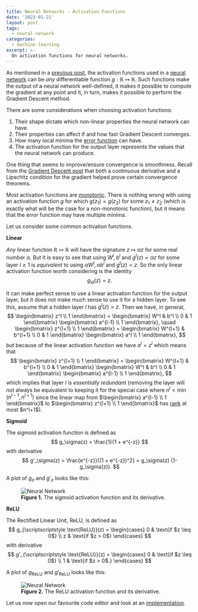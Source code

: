 ```yaml
---
title: Neural Networks - Activation Functions
date: '2023-01-21'
layout: post
tags:
  - neural-network
categories:
  - machine-learning
excerpt: >-
  On activation functions for neural networks.
---
```

As mentioned in a [previous post](/blog/2023/01/neural-networks-05-gradient-descent), the activation
functions used in a [neural network](/blog/2023/01/neural-networks-02-the-model)
can be *any* differentiable function $g: \mathbb{R} \mapsto \mathbb{R}$.
Such functions make the output of a neural network well-defined, it makes it possible to
compute the gradient at any point and it, in turn, makes it possible to perform the
Gradient Descent method.

There are some considerations when choosing activation functions:
1. Their shape dictate which non-linear properties the neural network can have.
2. Their properties can affect if and how fast Gradient Descent converges.
3. How many local minima the [error function](/blog/2023/01/neural-networks-04-the-optimization-problem)
   can have.
4. The activation function for the output layer represents the values that the
   neural network can produce.

One thing that seems to improve/ensure convergence is smoothness. Recall from the
[Gradient Descent post](/blog/2023/01/neural-networks-05-gradient-descent) that both
a continuous derivative and a Lipschitz condition for the gradient helped prove certain
convergence theorems.

Most activation functions are [monotonic](https://en.wikipedia.org/wiki/Monotonic_function).
There is nothing wrong with using an activation function $g$ for which $g(z_1)=g(z_2)$ for
some $z_1 \neq z_2$ (which is exactly what will be the case for a non-monotonic function),
but it means that the error function may have multiple minima.

Let us consider some common activation functions.

**Linear**

*Any* linear function $\mathbb{R} \mapsto \mathbb{R}$ will have the signature $z \mapsto \alpha z$
for some real number $\alpha$. But it is easy to see that using $W^l, b^l$ and $g^l(z) = \alpha z$
for some layer $l \geq 1$ is *equivalent* to using $\alpha W^l, \alpha b^l$ and $g^l(z) = z$.
So the only linear activation function worth considering is the identity
$$
g_{\text{id}}(z) = z.
$$

It can make perfect sense to use a linear activation function for the output layer, but it does not
make much sense to use it for a hidden layer. To see this, assume that a hidden layer $l$ has
$g^l(z)=z$. Then we have, in general,
$$
\begin{bmatrix} z^l \\ 1 \end{bmatrix}
= \begin{bmatrix} W^l & b^l \\ 0 & 1 \end{bmatrix}
\begin{bmatrix} a^{l-1} \\ 1 \end{bmatrix},
\quad
\begin{bmatrix} z^{l+1} \\ 1 \end{bmatrix}
= \begin{bmatrix} W^{l+1} & b^{l+1} \\ 0 & 1 \end{bmatrix}
\begin{bmatrix} a^l \\ 1 \end{bmatrix},
$$
but because of the linear activation function we have $a^l = z^l$ which means that
$$
\begin{bmatrix} z^{l+1} \\ 1 \end{bmatrix}
= \begin{bmatrix} W^{l+1} & b^{l+1} \\ 0 & 1 \end{bmatrix}
\begin{bmatrix} W^l & b^l \\ 0 & 1 \end{bmatrix}
\begin{bmatrix} a^{l-1} \\ 1 \end{bmatrix},
$$
which implies that layer $l$ is *essentially redundant* (removing the layer will *not* always
be equivalent to keeping it for the special case where $n^l < \min(n^{l-1}, n^{l+1})$ since the
linear map from
$\begin{bmatrix} a^{l-1} \\ 1 \end{bmatrix}$ to $\begin{bmatrix} z^{l+1} \\ 1 \end{bmatrix}$
has [rank](https://en.wikipedia.org/wiki/Rank_(linear_algebra)) at most $n^l+1$).

**Sigmoid**

The sigmoid activation function is defined as
$$
g_\sigma(z) = \frac{1}{1 + e^{-z}}
$$
with derivative
$$
g'_\sigma(z) = \frac{e^{-z}}{(1 + e^{-z})^2} = g_\sigma(z) (1-g_\sigma(z)).
$$

A plot of $g_\sigma$ and $g'_\sigma$ looks like this:
<figure>
  <img src="/media/nn/sigmoid.svg" class="img-responsive" alt="Neural Network">
  <figcaption><strong>Figure 1.</strong> The sigmoid activation function and its derivative.</figcaption>
</figure>

**ReLU**

The Rectified Linear Unit, ReLU, is defined as
$$
g_{\scriptscriptstyle \text{ReLU}}(z) = \begin{cases}
0 & \text{if $z \leq 0$} \\
z & \text{if $z > 0$}
\end{cases}
$$
with derivative
$$
g'_{\scriptscriptstyle \text{ReLU}}(z) = \begin{cases}
0 & \text{if $z \leq 0$} \\
1 & \text{if $z > 0$.}
\end{cases}
$$

A plot of $g_{\scriptscriptstyle \text{ReLU}}$ and $g'_{\scriptscriptstyle \text{ReLU}}$ looks like this:
<figure>
  <img src="/media/nn/relu.svg" class="img-responsive" alt="Neural Network">
  <figcaption><strong>Figure 2.</strong> The ReLU activation function and its derivative.</figcaption>
</figure>

Let us now open our favourite code editor and look at an
[implementation](/blog/2023/01/neural-networks-09-implementation).
